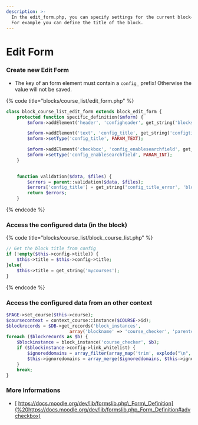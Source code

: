 ```yaml
---
description: >-
  In the edit_form.php, you can specify settings for the current block-instance.
  For example you can define the title of the block.
---
```


# Edit Form

### Create new Edit Form

* The key of an form element must contain a `config_` prefix! Otherwise the value will not be saved.

{% code title="blocks/course\_list/edit\_form.php" %}
```php
class block_course_list_edit_form extends block_edit_form {
    protected function specific_definition($mform) {
        $mform->addElement('header', 'configheader', get_string('blocksettings', 'block'));

        $mform->addElement('text', 'config_title', get_string('configtitle', 'block_course_list'));
        $mform->setType('config_title', PARAM_TEXT);

        $mform->addElement('checkbox', 'config_enablesearchfield', get_string('configenablesearchfield', 'block_course_list'));
        $mform->setType('config_enablesearchfield', PARAM_INT);
    }
    

    function validation($data, $files) {
        $errors = parent::validation($data, $files);
        $errors['config_title'] = get_string('config_title_error', 'block_course_list')
        return $errors;
    }
```
{% endcode %}

### Access the configured data \(in the block\)

{% code title="blocks/course\_list/block\_course\_list.php" %}
```php
// Get the block title from config
if (!empty($this->config->title)) {
    $this->title = $this->config->title;
}else{
    $this->title = get_string('mycourses');
}
```
{% endcode %}

### Access the configured data from an other context

```php
$PAGE->set_course($this->course);
$coursecontext = context_course::instance($COURSE->id);
$blockrecords = $DB->get_records('block_instances',
                        array('blockname' => 'course_checker', 'parentcontextid' => $coursecontext->id));
foreach ($blockrecords as $b) {
    $blockinstance = block_instance('course_checker', $b);
    if ($blockinstance->config->link_whitelist) {
        $ignoreddomains = array_filter(array_map('trim', explode("\n", $blockinstance->config->link_whitelist)));
        $this->ignoredomains = array_merge($ignoreddomains, $this->ignoredomains);
    }
    break;
}
```

### More Informations

* [ https://docs.moodle.org/dev/lib/formslib.php\_Form\_Definition](%20https://docs.moodle.org/dev/lib/formslib.php_Form_Definition#advcheckbox)



